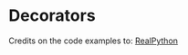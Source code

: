 # Decorators

Credits on the code examples to: [RealPython](https://realpython.com/primer-on-python-decorators/)
